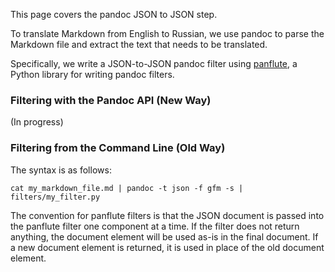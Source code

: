 This page covers the pandoc JSON to JSON step.

To translate Markdown from English to Russian,
we use pandoc to parse the Markdown file and 
extract the text that needs to be translated.

Specifically, we write a JSON-to-JSON pandoc filter
using [panflute](http://scorreia.com/software/panflute/index.html),
a Python library for writing pandoc filters.

### Filtering with the Pandoc API (New Way)

(In progress)

### Filtering from the Command Line (Old Way)

The syntax is as follows:

```text
cat my_markdown_file.md | pandoc -t json -f gfm -s | filters/my_filter.py
```

The convention for panflute filters is that the JSON document
is passed into the panflute filter one component at a time.
If the filter does not return anything, the document element
will be used as-is in the final document. If a new document
element is returned, it is used in place of the old 
document element.




